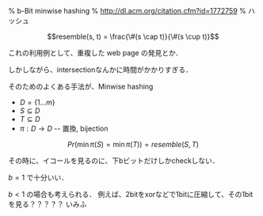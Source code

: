 % b-Bit minwise hashing
% http://dl.acm.org/citation.cfm?id=1772759
% ハッシュ

$$resemble(s, t) = \frac{\#(s \cap t)}{\#(s \cup t)}$$

これの利用例として、重複した web page の発見とか．

しかしながら、intersectionなんかに時間がかかりすぎる．

そのためのよくある手法が、Minwise hashing

- $D = \{1 \ldots m\}$
- $S \subseteq D$
- $T \subseteq D$
- $\pi : D \rightarrow D$ -- 置換, bijection

$$Pr ( \min \pi(S) = \min \pi(T) ) = resemble(S, T)$$

その時に、イコールを見るのに、下bビットだけしかcheckしない．

$b = 1$ で十分いい．

$b < 1$ の場合も考えられる．
例えば、2bitをxorなどで1bitに圧縮して、その1bitを見る？？？？？
いみふ
